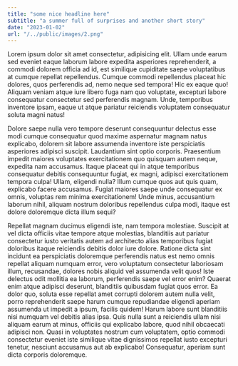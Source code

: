 ```yaml
---
title: "some nice headline here"
subtitle: "a summer full of surprises and another short story"
date: "2023-01-02"
url: "/../public/images/2.png"
---
```


Lorem ipsum dolor sit amet consectetur, adipisicing elit. Ullam unde earum sed eveniet eaque laborum labore expedita asperiores reprehenderit, a commodi dolorem officia ad id, est similique cupiditate saepe voluptatibus at cumque repellat repellendus. Cumque commodi repellendus placeat hic dolores, quos perferendis ad, nemo neque sed tempora! Hic ex eaque quo! Aliquam veniam atque iure libero fuga nam quo voluptate, excepturi labore consequatur consectetur sed perferendis magnam. Unde, temporibus inventore ipsam, eaque ut atque pariatur reiciendis voluptatem consequatur soluta magni natus!

Dolore saepe nulla vero tempore deserunt consequuntur delectus esse modi cumque consequatur quod maxime aspernatur magnam natus explicabo, dolorem sit labore assumenda inventore iste perspiciatis asperiores adipisci suscipit. Laudantium sint optio corporis. Praesentium impedit maiores voluptates exercitationem quo quisquam autem neque, expedita nam accusamus. Itaque placeat qui in atque temporibus consequatur debitis consequuntur fugiat, ex magni, adipisci exercitationem tempora culpa! Ullam, eligendi nulla? Illum cumque quos aut quis quam, explicabo facere accusamus. Fugiat maiores saepe unde consequatur ex omnis, voluptas rem minima exercitationem! Unde minus, accusantium laborum nihil, aliquam nostrum doloribus repellendus culpa modi, itaque est dolore doloremque dicta illum sequi?

Repellat magnam ducimus eligendi iste, nam tempora molestiae. Suscipit at vel dicta officiis vitae tempore atque molestias, blanditiis aut pariatur consectetur iusto veritatis autem ad architecto alias temporibus fugiat doloribus itaque reiciendis debitis dolor iure dolore. Ratione dicta sint incidunt ea perspiciatis doloremque perferendis natus est nemo omnis repellat aliquam numquam error, vero voluptatum consectetur laboriosam illum, recusandae, dolores nobis aliquid vel assumenda velit quos! Iste delectus odit mollitia ea laborum, perferendis saepe vel error enim? Quaerat enim atque adipisci deserunt, blanditiis quibusdam fugiat quos error. Ea dolor quo, soluta esse repellat amet corrupti dolorem autem nulla velit, porro reprehenderit saepe harum cumque repudiandae eligendi aperiam assumenda ut impedit a ipsum, facilis quidem! Harum labore sunt blanditiis nisi numquam vel debitis alias ipsa. Quis nulla sunt a reiciendis ullam nisi aliquam earum at minus, officiis qui explicabo labore, quod nihil obcaecati adipisci non. Quasi in voluptates nostrum cum voluptatem, optio commodi consectetur eveniet iste similique vitae dignissimos repellat iusto excepturi tenetur, nesciunt accusamus aut ab explicabo! Consequatur, aperiam sunt dicta corporis doloremque.
